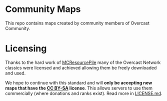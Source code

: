 Community Maps
==============

This repo contains maps created by community members of Overcast Community.

# Licensing

Thanks to the hard work of [MCResourcePile](https://mcresourcepile.github.io/) many of the Overcast Network classics were licensed and achieved allowing them be freely downloaded and used.

We hope to continue with this standard and will **only be accepting new maps that have the [CC BY-SA](https://creativecommons.org/licenses/by-sa/4.0/) license**. This allows servers to use them commercially (where donations and ranks exist). Read more in [LICENSE.md](LICENSE.md).
